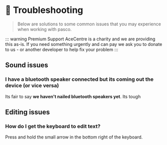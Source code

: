 # 🤔 Troubleshooting

> Below are solutions to some common issues that you may experience when working with pasco.

::: warning Premium Support
AceCentre is a charity and we are providing this as-is. If you need something urgently and can pay we ask you to donate to us - or another developer to help fix your problem
:::

## Sound issues

### I have a bluetooth speaker connected but its coming out the device (or vice versa)

Its fair to say **we haven't nailed bluetooth speakers yet**. Its tough

## Editing issues

### How do I get the keyboard to edit text? 

Press and hold the small arrow in the bottom right of the keyboard. 
 


